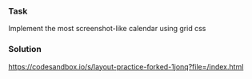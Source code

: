### Task

Implement the most screenshot-like calendar using grid css

### Solution

https://codesandbox.io/s/layout-practice-forked-1jonq?file=/index.html